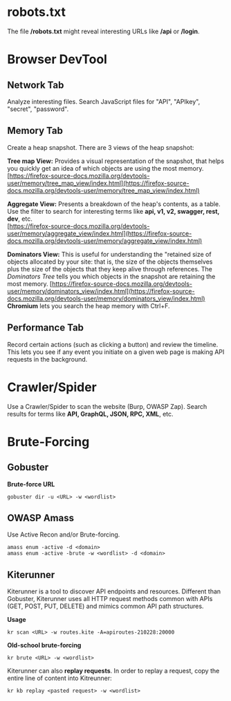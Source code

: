 # robots.txt

The file **/robots.txt** might reveal interesting URLs like **/api** or **/login**.
# Browser DevTool

## Network Tab

Analyze interesting files. Search JavaScript files for "API", "APIkey", "secret", "password".

## Memory Tab

Create a heap snapshot.
There are 3 views of the heap snapshot:

**Tree map View:**
Provides a visual representation of the snapshot, that helps you quickly get an idea of which objects are using the most memory.  
[https://firefox-source-docs.mozilla.org/devtools-user/memory/tree_map_view/index.html](https://firefox-source-docs.mozilla.org/devtools-user/memory/tree_map_view/index.html)

**Aggregate View:**
Presents a breakdown of the heap's contents, as a table. Use the filter to search for interesting terms like **api, v1, v2, swagger, rest, dev**, etc.  
[https://firefox-source-docs.mozilla.org/devtools-user/memory/aggregate_view/index.html](https://firefox-source-docs.mozilla.org/devtools-user/memory/aggregate_view/index.html) 

**Dominators View:**
This is useful for understanding the "retained size of objects allocated by your site: that is, the size of the objects themselves plus the size of the objects that they keep alive through references.
The *Dominators Tree* tells you which objects in the snapshot are retaining the most memory.
[https://firefox-source-docs.mozilla.org/devtools-user/memory/dominators_view/index.html](https://firefox-source-docs.mozilla.org/devtools-user/memory/dominators_view/index.html)  
**Chromium** lets you search the heap memory with Ctrl+F.
  
## Performance Tab
 
Record certain actions (such as clicking a button) and review the timeline. This lets you see if any event you initiate on a given web page is making API requests in the background.
# Crawler/Spider

Use a Crawler/Spider to scan the website (Burp, OWASP Zap). Search results for terms like **API, GraphQL, JSON, RPC, XML**, etc.
# Brute-Forcing

## Gobuster

**Brute-force URL**
```SHELL
gobuster dir -u <URL> -w <wordlist>
```

## OWASP Amass

Use Active Recon and/or Brute-forcing.

```SHELL
amass enum -active -d <domain>  
amass enum -active -brute -w <wordlist> -d <domain>
```

## Kiterunner

Kiterunner is a tool to discover API endpoints and resources.
Different than Gobuster, Kiterunner uses all HTTP request methods common with APIs (GET, POST, PUT, DELETE) and mimics common API path structures.

**Usage**
```SHELL
kr scan <URL> -w routes.kite -A=apiroutes-210228:20000
```
  
**Old-school brute-forcing**
```SHELL
kr brute <URL> -w <wordlist> 
```

Kiterunner can also **replay requests**.
In order to replay a request, copy the entire line of content into Kitreunner:
```SHELL
kr kb replay <pasted request> -w <wordlist>
```